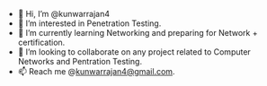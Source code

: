 - 👋 Hi, I’m @kunwarrajan4
- 👀 I’m interested in Penetration Testing.
- 🌱 I’m currently learning Networking and preparing for Network + certification.
- 💞️ I’m looking to collaborate on any project related to Computer Networks and Pentration Testing.
- 📫 Reach me @kunwarrajan4@gmail.com.

<!---
kunwarrajan4/kunwarrajan4 is a ✨ special ✨ repository because its `README.md` (this file) appears on your GitHub profile.
You can click the Preview link to take a look at your changes.
--->
